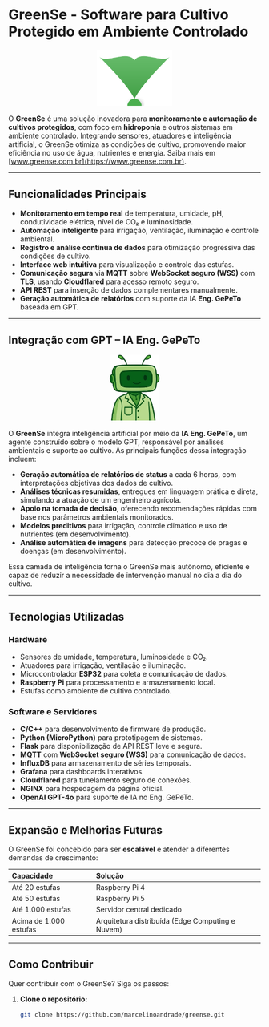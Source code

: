 # GreenSe - Software para Cultivo Protegido em Ambiente Controlado

<div align="center">
  <img src="https://github.com/marcelinoandrade/greense/blob/main/logo_greense.svg" alt="GreenSe Logo" width="150">
</div>

O **GreenSe** é uma solução inovadora para **monitoramento e automação de cultivos protegidos**, com foco em **hidroponia** e outros sistemas em ambiente controlado. Integrando sensores, atuadores e inteligência artificial, o GreenSe otimiza as condições de cultivo, promovendo maior eficiência no uso de água, nutrientes e energia. Saiba mais em [www.greense.com.br](https://www.greense.com.br).

---

## Funcionalidades Principais

- **Monitoramento em tempo real** de temperatura, umidade, pH, condutividade elétrica, nível de CO₂ e luminosidade.
- **Automação inteligente** para irrigação, ventilação, iluminação e controle ambiental.
- **Registro e análise contínua de dados** para otimização progressiva das condições de cultivo.
- **Interface web intuitiva** para visualização e controle das estufas.
- **Comunicação segura** via **MQTT** sobre **WebSocket seguro (WSS)** com **TLS**, usando **Cloudflared** para acesso remoto seguro.
- **API REST** para inserção de dados complementares manualmente.
- **Geração automática de relatórios** com suporte da IA **Eng. GePeTo** baseada em GPT.

---

## Integração com GPT – IA Eng. GePeTo

<div align="center">
  <img src="https://github.com/marcelinoandrade/greense/blob/main/gepeto.png" alt="Eng. Gepeto" width="100">
</div>

O **GreenSe** integra inteligência artificial por meio da **IA Eng. GePeTo**, um agente construído sobre o modelo GPT, responsável por análises ambientais e suporte ao cultivo. As principais funções dessa integração incluem:

- **Geração automática de relatórios de status** a cada 6 horas, com interpretações objetivas dos dados de cultivo.
- **Análises técnicas resumidas**, entregues em linguagem prática e direta, simulando a atuação de um engenheiro agrícola.
- **Apoio na tomada de decisão**, oferecendo recomendações rápidas com base nos parâmetros ambientais monitorados.
- **Modelos preditivos** para irrigação, controle climático e uso de nutrientes (em desenvolvimento).
- **Análise automática de imagens** para detecção precoce de pragas e doenças (em desenvolvimento).

Essa camada de inteligência torna o GreenSe mais autônomo, eficiente e capaz de reduzir a necessidade de intervenção manual no dia a dia do cultivo.


---

## Tecnologias Utilizadas

### Hardware
- Sensores de umidade, temperatura, luminosidade e CO₂.
- Atuadores para irrigação, ventilação e iluminação.
- Microcontrolador **ESP32** para coleta e comunicação de dados.
- **Raspberry Pi** para processamento e armazenamento local.
- Estufas como ambiente de cultivo controlado.

### Software e Servidores
- **C/C++** para desenvolvimento de firmware de produção.
- **Python (MicroPython)** para prototipagem de sistemas.
- **Flask** para disponibilização de API REST leve e segura.
- **MQTT** com **WebSocket seguro (WSS)** para comunicação de dados.
- **InfluxDB** para armazenamento de séries temporais.
- **Grafana** para dashboards interativos.
- **Cloudflared** para tunelamento seguro de conexões.
- **NGINX** para hospedagem da página oficial.
- **OpenAI GPT-4o** para suporte de IA no Eng. GePeTo.

---

## Expansão e Melhorias Futuras

O GreenSe foi concebido para ser **escalável** e atender a diferentes demandas de crescimento:

| Capacidade | Solução |
|:-----------|:--------|
| Até 20 estufas | Raspberry Pi 4 |
| Até 50 estufas | Raspberry Pi 5 |
| Até 1.000 estufas | Servidor central dedicado |
| Acima de 1.000 estufas | Arquitetura distribuída (Edge Computing e Nuvem) |

---


## Como Contribuir

Quer contribuir com o GreenSe? Siga os passos:

1. **Clone o repositório:**
   ```bash
   git clone https://github.com/marcelinoandrade/greense.git
